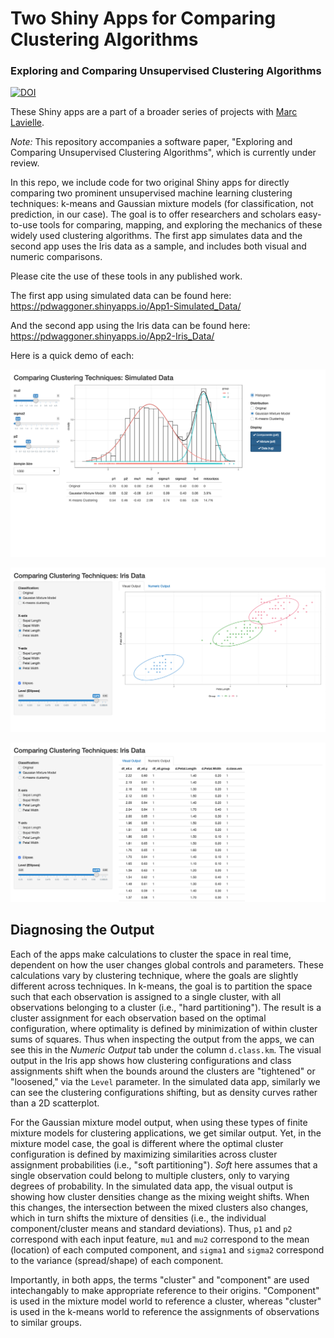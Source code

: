 # Two Shiny Apps for Comparing Clustering Algorithms
### Exploring and Comparing Unsupervised Clustering Algorithms

[![DOI](https://zenodo.org/badge/DOI/10.5281/zenodo.2595293.svg)](https://doi.org/10.5281/zenodo.2595293)

These Shiny apps are a part of a broader series of projects with [Marc Lavielle](http://www.cmap.polytechnique.fr/~lavielle/).

_Note:_ This repository accompanies a software paper, "Exploring and Comparing Unsupervised Clustering Algorithms", which is currently under review.

In this repo, we include code for two original Shiny apps for directly comparing two prominent unsupervised machine learning clustering techniques: k-means and Gaussian mixture models (for classification, not prediction, in our case). The goal is to offer researchers and scholars easy-to-use tools for comparing, mapping, and exploring the mechanics of these widely used clustering algorithms. The first app simulates data and the second app uses the Iris data as a sample, and includes both visual and numeric comparisons. 

Please cite the use of these tools in any published work.

The first app using simulated data can be found here: <https://pdwaggoner.shinyapps.io/App1-Simulated_Data/>

And the second app using the Iris data can be found here: <https://pdwaggoner.shinyapps.io/App2-Iris_Data/>

Here is a quick demo of each:

![App 1: Simulated Data](sim.png)

![App 2: Iris Data (Visual)](iris_viz.png)

![App 2: Iris Data (Numeric)](iris_num.png)

## Diagnosing the Output

Each of the apps make calculations to cluster the space in real time, dependent on how the user changes global controls and parameters. These calculations vary by clustering technique, where the goals are slightly different across techniques. In k-means, the goal is to partition the space such that each observation is assigned to a single cluster, with all observations belonging to a cluster (i.e., "hard partitioning"). The result is a cluster assignment for each observation based on the optimal configuration, where optimality is defined by minimization of within cluster sums of squares.  Thus when inspecting the output from the apps, we can see this in the *Numeric Output* tab under the column `d.class.km`. The visual output in the Iris app shows how clustering configurations and class assignments shift when the bounds around the clusters are "tightened" or "loosened," via the `Level` parameter. In the simulated data app, similarly we can see the clustering configurations shifting, but as density curves rather than a 2D scatterplot. 

For the Gaussian mixture model output, when using these types of finite mixture models for clustering applications, we get similar output. Yet, in the mixture model case, the goal is different where the optimal cluster configuration is defined by maximizing similarities across cluster assignment probabilities (i.e., "soft partitioning"). *Soft* here assumes that a single observation could belong to multiple clusters, only to varying degrees of probability. In the simulated data app, the visual output is showing how cluster densities change as the mixing weight shifts. When this changes, the intersection between the mixed clusters also changes, which in turn shifts the mixture of densities (i.e., the individual component/cluster means and standard deviations). Thus, `p1` and `p2` correspond with each input feature, `mu1` and `mu2` correspond to the mean (location) of each computed component, and `sigma1` and `sigma2` correspond to the variance (spread/shape) of each component. 

Importantly, in both apps, the terms "cluster" and "component" are used intechangably to make appropriate reference to their origins. "Component" is used in the mixture model world to reference a cluster, whereas "cluster" is used in the k-means world to reference the assignments of observations to similar groups. 

